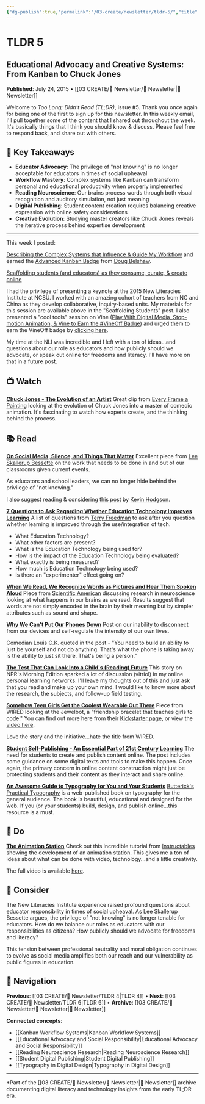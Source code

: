 ```yaml
---
{"dg-publish":true,"permalink":"/03-create/newsletter/tldr-5/","title":"Educational Advocacy and Creative Systems: From Kanban to Chuck Jones","tags":["early-newsletter","kanban-workflow","educational-advocacy","reading-neuroscience","digital-publishing","typography","animation-tools"],"created":"2015-07-24","updated":"2025-07-30"}
---
```



# TLDR 5
## Educational Advocacy and Creative Systems: From Kanban to Chuck Jones

**Published**: July 24, 2015 • [[03 CREATE/📧 Newsletter/📧 Newsletter\|📧 Newsletter]]

Welcome to *Too Long; Didn't Read (TL;DR)*, issue #5. Thank you once again for being one of the first to sign up for this newsletter. In this weekly email, I'll pull together some of the content that I shared out throughout the week. It's basically things that I think you should know & discuss. Please feel free to respond back, and share out with others.

## 🔖 Key Takeaways
- **Educator Advocacy**: The privilege of "not knowing" is no longer acceptable for educators in times of social upheaval
- **Workflow Mastery**: Complex systems like Kanban can transform personal and educational productivity when properly implemented
- **Reading Neuroscience**: Our brains process words through both visual recognition and auditory simulation, not just meaning
- **Digital Publishing**: Student content creation requires balancing creative expression with online safety considerations
- **Creative Evolution**: Studying master creators like Chuck Jones reveals the iterative process behind expertise development

---

This week I posted:

[Describing the Complex Systems that Influence & Guide My Workflow](http://wiobyrne.com/describing-the-complex-systems-that-influence-guide-workflow/) and earned the [Advanced Kanban Badge](http://badges.p2pu.org/en/badge/view/748/) from [Doug Belshaw](http://dougbelshaw.com/blog/2015/07/13/advanced-kanban-badge/).

[Scaffolding students (and educators) as they consume, curate, & create online](http://wiobyrne.com/scaffolding-students-and-educators-as-they-consume-curate-create-online/)

I had the privilege of presenting a keynote at the 2015 New Literacies Institute at NCSU. I worked with an amazing cohort of teachers from NC and China as they develop collaborative, inquiry-based units. My materials for this session are available above in the "Scaffolding Students" post. I also presented a "cool tools" session on Vine ([Play With Digital Media, Stop-motion Animation, & Vine to Earn the #VineOff Badge](http://wiobyrne.com/play-with-digital-media-stop-motion-animation-vine-to-earn-the-vineoff-badge/)) and urged them to earn the VineOff badge by [clicking here](http://badges.p2pu.org/en/badge/view/754/).

My time at the NLI was incredible and I left with a ton of ideas...and questions about our role as educators and how publicly should we advocate, or speak out online for freedoms and literacy. I'll have more on that in a future post.

## 📺 Watch

**[Chuck Jones - The Evolution of an Artist](https://www.youtube.com/watch?v=kHpXle4NqWI)**
Great clip from [Every Frame a Painting](https://www.youtube.com/channel/UCjFqcJQXGZ6T6sxyFB-5i6A) looking at the evolution of Chuck Jones into a master of comedic animation. It's fascinating to watch how experts create, and the thinking behind the process.

## 📚 Read

**[On Social Media, Silence, and Things That Matter](http://www.hybridpedagogy.com/journal/on-social-media-silence-and-things-that-matter/)**
Excellent piece from [Lee Skallerup Bessette](https://twitter.com/readywriting) on the work that needs to be done in and out of our classrooms given current events.

As educators and school leaders, we can no longer hide behind the privilege of "not knowing."

I also suggest reading & considering [this post](http://dogtrax.edublogs.org/2015/07/18/dont-give-up-change-the-system-from-within/) by [Kevin Hodgson](https://twitter.com/dogtrax).

**[7 Questions to Ask Regarding Whether Education Technology Improves Learning](http://www.ictineducation.org/home-page/2015/7/23/7-questions-to-ask-regarding-whether-education-technology-im.html)**
A list of questions from [Terry Freedman](https://twitter.com/terryfreedman) to ask after you question whether learning is improved through the use/integration of tech.

- What Education Technology?
- What other factors are present?
- What is the Education Technology being used for?
- How is the impact of the Education Technology being evaluated?
- What exactly is being measured?
- How much is Education Technology being used?
- Is there an "experimenter" effect going on?

**[When We Read, We Recognize Words as Pictures and Hear Them Spoken Aloud](http://www.scientificamerican.com/article/when-we-read-we-recognize-words-as-pictures-and-hear-them-spoken-aloud/)**
Piece from [Scientific American](http://www.scientificamerican.com/) discussing research in neuroscience looking at what happens in our brains as we read. Results suggest that words are not simply encoded in the brain by their meaning but by simpler attributes such as sound and shape.

**[Why We Can't Put Our Phones Down](http://psychcentral.com/blog/archives/2015/07/22/why-we-cant-put-our-phones-down/)**
Post on our inability to disconnect from our devices and self-regulate the intensity of our own lives.

Comedian Louis C.K. quoted in the post - "You need to build an ability to just be yourself and not do anything. That's what the phone is taking away is the ability to just sit there. That's being a person."

**[The Test That Can Look Into a Child's (Reading) Future](http://www.npr.org/sections/ed/2015/07/21/423260864/the-test-that-can-look-into-a-childs-reading-future?utm_medium=RSS&utm_campaign=education)**
This story on NPR's Morning Edition sparked a lot of discussion (vitriol) in my online personal learning networks. I'll leave my thoughts out of this and just ask that you read and make up your own mind. I would like to know more about the research, the subjects, and follow-up field testing.

**[Somehow Teen Girls Get the Coolest Wearable Out There](http://www.wired.com/2015/07/somehow-teen-girls-get-coolest-wearable/)**
Piece from WIRED looking at the Jewelbot, a "friendship bracelet that teaches girls to code." You can find out more here from their [Kickstarter page](https://www.kickstarter.com/projects/1345510482/jewelbots-friendship-bracelets-that-teach-girls-to), or view the [video here](https://www.youtube.com/watch?v=xr-8tYfIzsU).

Love the story and the initiative...hate the title from WIRED.

**[Student Self-Publishing - An Essential Part of 21st Century Learning](http://www.educatorstechnology.com/2015/07/student-self-publishing-essential-part.html?m=1)**
The need for students to create and publish content online. The post includes some guidance on some digital texts and tools to make this happen. Once again, the primary concern in online content construction might just be protecting students and their content as they interact and share online.

**[An Awesome Guide to Typography for You and Your Students](http://kk.org/cooltools/archives/13780)**
[Butterick's Practical Typography](http://practicaltypography.com/) is a web-published book on typography for the general audience. The book is beautiful, educational and designed for the web. If you (or your students) build, design, and publish online...this resource is a must.

## 🔨 Do

**[The Animation Station](http://www.instructables.com/id/The-Animation-Station/)**
Check out this incredible tutorial from [Instructables](http://www.instructables.com/) showing the development of an animation station. This gives me a ton of ideas about what can be done with video, technology...and a little creativity.

The full video is available [here](https://www.youtube.com/watch?v=4wInCaB964E).

## 🤔 Consider

The New Literacies Institute experience raised profound questions about educator responsibility in times of social upheaval. As Lee Skallerup Bessette argues, the privilege of "not knowing" is no longer tenable for educators. How do we balance our roles as educators with our responsibilities as citizens? How publicly should we advocate for freedoms and literacy?

This tension between professional neutrality and moral obligation continues to evolve as social media amplifies both our reach and our vulnerability as public figures in education.

## 🔗 Navigation

**Previous**: [[03 CREATE/📧 Newsletter/TLDR 4\|TLDR 4]] • **Next**: [[03 CREATE/📧 Newsletter/TLDR 6\|TLDR 6]] • **Archive**: [[03 CREATE/📧 Newsletter/📧 Newsletter\|📧 Newsletter]]

**Connected concepts**:
- [[Kanban Workflow Systems\|Kanban Workflow Systems]]
- [[Educational Advocacy and Social Responsibility\|Educational Advocacy and Social Responsibility]]
- [[Reading Neuroscience Research\|Reading Neuroscience Research]]
- [[Student Digital Publishing\|Student Digital Publishing]]
- [[Typography in Digital Design\|Typography in Digital Design]]

---

*Part of the [[03 CREATE/📧 Newsletter/📧 Newsletter\|📧 Newsletter]] archive documenting digital literacy and technology insights from the early TL;DR era.